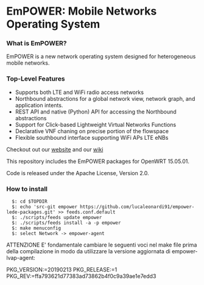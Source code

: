 EmPOWER: Mobile Networks Operating System
=========================================

### What is EmPOWER?
EmPOWER is a new network operating system designed for heterogeneous mobile networks.

### Top-Level Features
* Supports both LTE and WiFi radio access networks
* Northbound abstractions for a global network view, network graph, and
  application intents.
* REST API and native (Python) API for accessing the Northbound abstractions
* Support for Click-based Lightweight Virtual Networks Functions
* Declarative VNF chaning on precise portion of the flowspace
* Flexible southbound interface supporting WiFi APs LTE eNBs

Checkout out our [website](http://empower.create-net.org/) and our [wiki](https://github.com/5g-empower/empower-runtime/wiki)

This repository includes the EmPOWER packages for OpenWRT 15.05.01.

Code is released under the Apache License, Version 2.0.

### How to install

```
  $: cd $TOPDIR
  $: echo 'src-git empower https://github.com/lucaleonardi91/empower-lede-packages.git' >> feeds.conf.default
  $: ./scripts/feeds update empower
  $: ./scripts/feeds install -a -p empower
  $: make menuconfig
  $: select Network -> empower-agent
```

ATTENZIONE
E' fondamentale cambiare le seguenti voci nel make file prima della compilazione in modo da utilizzare la versione aggiornata di empower-lvap-agent:

PKG_VERSION:=20190213
PKG_RELEASE:=1
PKG_REV:=ffa793621d77383ad73862b4f0c9a39ae1e7edd3
